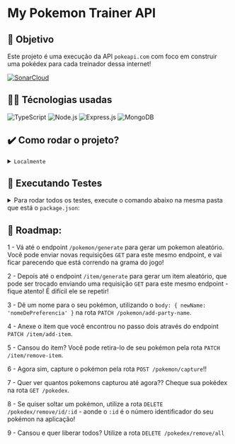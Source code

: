 # My Pokemon Trainer API

## 🎯 Objetivo
Este projeto é uma execução da API `pokeapi.com` com foco em construir uma pokédex para cada treinador dessa internet! 

[![SonarCloud](https://sonarcloud.io/images/project_badges/sonarcloud-white.svg)](https://sonarcloud.io/summary/new_code?id=rafaelPermec_pokemon-trainer-party)

## 🧑‍💻 Técnologias usadas

![TypeScript](https://img.shields.io/badge/TypeScript-007ACC?style=for-the-badge&logo=typescript&logoColor=white)
![Node.js](https://img.shields.io/badge/Node.js-43853D?style=for-the-badge&logo=node.js&logoColor=white)
![Express.js](https://img.shields.io/badge/express.js-%23404d59.svg?style=for-the-badge&logo=express&logoColor=%2361DAFB)
![MongoDB](https://img.shields.io/badge/MongoDB-%234ea94b.svg?style=for-the-badge&logo=mongodb&logoColor=white)


## ✔️ Como rodar o projeto?

<details>
<summary><code>Localmente</code></summary>
  
  1 - Dê o fork no projeto e clone-o para sua maquina com o comando 
  `git clone git@github.com:rafaelPermec/pokemon-trainer-party.git`
  em seu terminal.
  
  2 - Entre com o comando `cd pokemon-trainer-party && npm install` para entrar no diretório principal e instalar as dependências do projeto.
  
  3 - Crie um arquivo `.env` e configure as variáveis de ambiente
   ```js
   PORT=3001
   DB_MONGO_URI=`mongodb://localhost:27017/${nomeDeSeBancoDeDados}`
   DB_MONGO_DBNAME='nomeDeSeBancoDeDados'
   ```
  
  4 - Digite `npm start` ou `npm run dev` para começar a rodar o servidor. Ele estará na porta `3001`.
  
  5 - Abra seu GUI preferido (Postman, Insomnia ou Thunder Cliente) para fazer as requisições à minha API! 😃
  
  6 - Não se esqueça de direcionar sua GUI de requisições ou Browser para `http://localhost:3001`.
  
  7 - Para visualizar a documentação, basta acessar  `http://localhost:3001/api-doc`
  
 </details>

## 🧪 Executando Testes

<details>
<summary>Para rodar todos os testes, execute o comando abaixo na mesma pasta que está o <code>package.json</code>:</summary></code>

  ```
    npm run test
  ```
</details>

## 🚗 Roadmap:

  1 - Vá até o endpoint `/pokemon/generate` para gerar um pokemon aleatório. Você pode enviar novas requisições `GET` para este mesmo endpoint, e vai ficar parecendo que está correndo na grama do jogo!
  
  2 - Depois até o endpoint `/item/generate` para gerar um item aleatório, que pode ser trocado enviando uma requisição `GET` para este mesmo endpoint - fique atento! É difícil ele se repetir!
  
  3 - Dê um nome para o seu pokémon, utilizando o `body: { newName: 'nomeDePreferencia' }` na rota `PATCH /pokemon/add-party-name`.
  
  4 - Anexe o item que você encontrou no passo dois através do endpoint `PATCH /item/add-item`.
  
  5 - Cansou do item? Você pode retira-lo de seu pokémon pela rota `PATCH /item/remove-item`.
  
  6 - Agora sim, capture o pokémon pela rota `POST /pokemon/capture`!!
  
  7 - Quer ver quantos pokemons capturou até agora?? Cheque sua pokédex na rota `GET /pokedex`.
  
  8 - Se quiser soltar um pokémon, utilize a rota `DELETE /pokedex/remove/id/:id` - aonde o `:id` é o número identificador do seu pokémon na aplicação!
  
  9 - Cansou e quer liberar todos? Utilize a rota `DELETE /pokedex/remove/all` 

